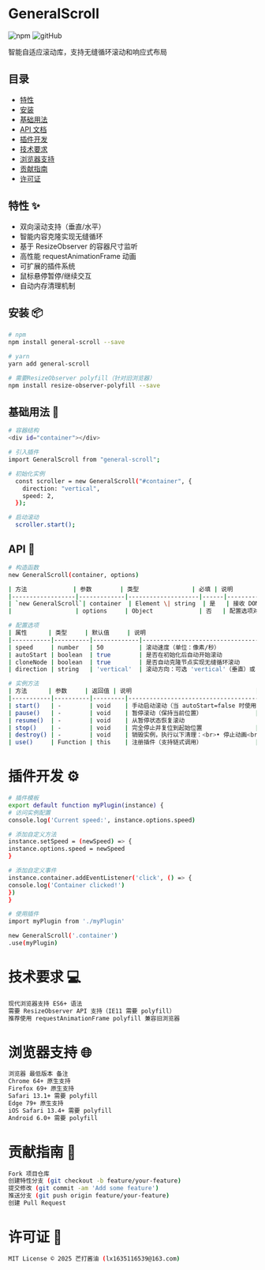 # GeneralScroll

![npm](https://img.shields.io/npm/v/general-scroll)
![gitHub](https://github.com/liuxiang951023/general-scroll)

智能自适应滚动库，支持无缝循环滚动和响应式布局

## 目录

- [特性](#特性-)
- [安装](#安装-)
- [基础用法](#基础用法-)
- [API 文档](#api-文档-)
- [插件开发](#插件开发-)
- [技术要求](#技术要求-)
- [浏览器支持](#浏览器支持-)
- [贡献指南](#贡献指南-)
- [许可证](#许可证-)

## 特性 ✨

- 双向滚动支持（垂直/水平）
- 智能内容克隆实现无缝循环
- 基于 ResizeObserver 的容器尺寸监听
- 高性能 requestAnimationFrame 动画
- 可扩展的插件系统
- 鼠标悬停暂停/继续交互
- 自动内存清理机制

## 安装 📦

```bash
# npm
npm install general-scroll --save

# yarn
yarn add general-scroll

# 需要ResizeObserver polyfill（针对旧浏览器）
npm install resize-observer-polyfill --save

```

## 基础用法 🚀

```bash
# 容器结构
<div id="container"></div>

# 引入插件
import GeneralScroll from "general-scroll";

# 初始化实例
  const scroller = new GeneralScroll("#container", {
    direction: "vertical",
    speed: 2,
  });

# 启动滚动
  scroller.start();

```

## API 📖

```bash
# 构造函数
new GeneralScroll(container, options)

| 方法             | 参数        | 类型               | 必填 | 说明                          |
|------------------|-------------|--------------------|------|------------------------------|
| `new GeneralScroll`| container  | Element \| string  | 是   | 接收 DOM 元素或 CSS 选择器字符串 |
|                  | options     | Object             | 否   | 配置选项对象（见下方配置表）   |

# 配置选项
| 属性      | 类型     | 默认值     | 说明                                   |
|-----------|----------|-------------|---------------------------------------|
| speed     | number   | 50          | 滚动速度（单位：像素/秒）             |
| autoStart | boolean  | true        | 是否在初始化后自动开始滚动            |
| cloneNode | boolean  | true        | 是否自动克隆节点实现无缝循环滚动      |
| direction | string   | 'vertical'  | 滚动方向：可选 'vertical'（垂直）或 'horizontal'（水平） |

# 实例方法
| 方法      | 参数     | 返回值 | 说明                                   |
|-----------|----------|---------|---------------------------------------|
| start()   | -        | void    | 手动启动滚动（当 autoStart=false 时使用） |
| pause()   | -        | void    | 暂停滚动（保持当前位置）               |
| resume()  | -        | void    | 从暂停状态恢复滚动                     |
| stop()    | -        | void    | 完全停止并复位到起始位置               |
| destroy() | -        | void    | 销毁实例，执行以下清理：<br>• 停止动画<br>• 移除克隆节点<br>• 断开尺寸监听<br>• 移除事件监听 |
| use()     | Function | this    | 注册插件（支持链式调用）               |

```

# 插件开发 ⚙️

```bash
# 插件模板
export default function myPlugin(instance) {
# 访问实例配置
console.log('Current speed:', instance.options.speed)

# 添加自定义方法
instance.setSpeed = (newSpeed) => {
instance.options.speed = newSpeed
}

# 添加自定义事件
instance.container.addEventListener('click', () => {
console.log('Container clicked!')
})
}

# 使用插件
import myPlugin from './myPlugin'

new GeneralScroll('.container')
.use(myPlugin)

```

# 技术要求 💻

```bash
现代浏览器支持 ES6+ 语法
需要 ResizeObserver API 支持（IE11 需要 polyfill）
推荐使用 requestAnimationFrame polyfill 兼容旧浏览器

```

# 浏览器支持 🌐

```bash
浏览器 最低版本 备注
Chrome 64+ 原生支持
Firefox 69+ 原生支持
Safari 13.1+ 需要 polyfill
Edge 79+ 原生支持
iOS Safari 13.4+ 需要 polyfill
Android 6.0+ 需要 polyfill

```

# 贡献指南 👥

```bash
Fork 项目仓库
创建特性分支 (git checkout -b feature/your-feature)
提交修改 (git commit -am 'Add some feature')
推送分支 (git push origin feature/your-feature)
创建 Pull Request

```

# 许可证 📜

```bash
MIT License © 2025 芒打酱油 (lx1635116539@163.com)

```
